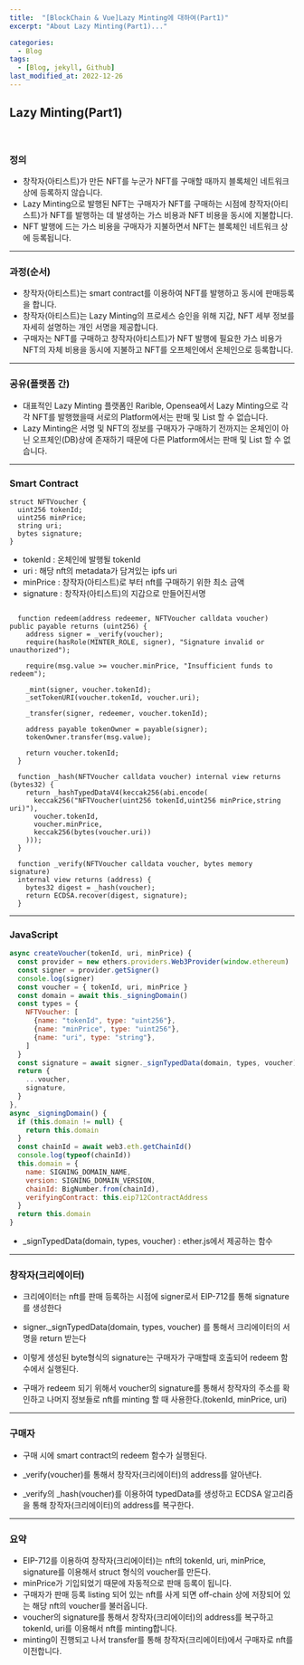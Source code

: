 ```yaml
---
title:  "[BlockChain & Vue]Lazy Minting에 대하여(Part1)"
excerpt: "About Lazy Minting(Part1)..."

categories:
  - Blog
tags:
  - [Blog, jekyll, Github]
last_modified_at: 2022-12-26
---
```


## Lazy Minting(Part1)
<br />

### 정의
- 창작자(아티스트)가 만든 NFT를 누군가 NFT를 구매할 때까지 블록체인 네트워크 상에 등록하지 않습니다.
- Lazy Minting으로 발행된 NFT는 구매자가 NFT를 구매하는 시점에 창작자(아티스트)가 NFT를 발행하는 데 발생하는 가스 비용과 NFT 비용을 동시에 지불합니다.
- NFT 발행에 드는 가스 비용을 구매자가 지불하면서 NFT는 블록체인 네트워크 상에 등록됩니다.

---

### 과정(순서)
- 창작자(아티스트)는 smart contract를 이용하여 NFT를 발행하고 동시에 판매등록을 합니다.
- 창작자(아티스트)는 Lazy Minting의 프로세스 승인을 위해 지갑, NFT 세부 정보를 자세히 설명하는 개인 서명을 제공합니다.
- 구매자는 NFT를 구매하고 창작자(아티스트)가 NFT 발행에 필요한 가스 비용가 NFT의 자체 비용을 동시에 지불하고 NFT를 오프체인에서 온체인으로 등록합니다.

---

### 공유(플랫폼 간)
- 대표적인 Lazy Minting 플랫폼인 Rarible, Opensea에서 Lazy Minting으로 각각 NFT를 발행했을때 서로의 Platform에서는 판매 및 List 할 수 없습니다.
- Lazy Minting은 서명 및 NFT의 정보를 구매자가 구매하기 전까지는 온체인이 아닌 오프체인(DB)상에 존재하기 때문에 다른 Platform에서는 판매 및 List 할 수 없습니다. 

---

### Smart Contract
```solidity
struct NFTVoucher {
  uint256 tokenId;
  uint256 minPrice;
  string uri;
  bytes signature;
}
```
- tokenId : 온체인에 발행될 tokenId
- uri : 해당 nft의 metadata가 담겨있는 ipfs uri
- minPrice : 창작자(아티스트)로 부터 nft를 구매하기 위한 최소 금액
- signature : 창작자(아티스트)의 지갑으로 만들어진서명

```solidity

  function redeem(address redeemer, NFTVoucher calldata voucher) public payable returns (uint256) {
    address signer = _verify(voucher);
    require(hasRole(MINTER_ROLE, signer), "Signature invalid or unauthorized");

    require(msg.value >= voucher.minPrice, "Insufficient funds to redeem");

    _mint(signer, voucher.tokenId);
    _setTokenURI(voucher.tokenId, voucher.uri);

    _transfer(signer, redeemer, voucher.tokenId);

    address payable tokenOwner = payable(signer);
    tokenOwner.transfer(msg.value);       

    return voucher.tokenId;
  }

  function _hash(NFTVoucher calldata voucher) internal view returns (bytes32) {
    return _hashTypedDataV4(keccak256(abi.encode(
      keccak256("NFTVoucher(uint256 tokenId,uint256 minPrice,string uri)"),
      voucher.tokenId,
      voucher.minPrice,
      keccak256(bytes(voucher.uri))
    )));
  }

  function _verify(NFTVoucher calldata voucher, bytes memory signature) 
  internal view returns (address) {
    bytes32 digest = _hash(voucher);
    return ECDSA.recover(digest, signature);
  }
```

---

### JavaScript
```javascript
async createVoucher(tokenId, uri, minPrice) {
  const provider = new ethers.providers.Web3Provider(window.ethereum)
  const signer = provider.getSigner()
  console.log(signer)
  const voucher = { tokenId, uri, minPrice }
  const domain = await this._signingDomain()
  const types = {
    NFTVoucher: [
      {name: "tokenId", type: "uint256"},
      {name: "minPrice", type: "uint256"},
      {name: "uri", type: "string"},  
    ]
  }
  const signature = await signer._signTypedData(domain, types, voucher)
  return {
    ...voucher,
    signature,
  }
},
async _signingDomain() {
  if (this.domain != null) {
  	return this.domain
  }
  const chainId = await web3.eth.getChainId()
  console.log(typeof(chainId))
  this.domain = {
  	name: SIGNING_DOMAIN_NAME,
  	version: SIGNING_DOMAIN_VERSION,
  	chainId: BigNumber.from(chainId),
  	verifyingContract: this.eip712ContractAddress
  }
  return this.domain
}
```

- _signTypedData(domain, types, voucher) : ether.js에서 제공하는 함수
 
---

### 창작자(크리에이터)

- 크리에이터는 nft를 판매 등록하는 시점에 signer로서 EIP-712를 통해 signature를 생성한다

- signer._signTypedData(domain, types, voucher) 를 통해서 크리에이터의 서명을 return 받는다

- 이렇게 생성된 byte형식의 signature는 구매자가 구매할때 호출되어 redeem 함수에서 실행된다.

- 구매가 redeem 되기 위해서 voucher의 signature를 통해서 창작자의 주소를 확인하고 나머지 정보들로 nft를 minting 할 때 사용한다.(tokenId, minPrice, uri)

---

### 구매자

- 구매 시에 smart contract의 redeem 함수가 실행된다.

- _verify(voucher)를 통해서 창작자(크리에이터)의 address를 알아낸다.

- _verify의 _hash(voucher)를 이용하여 typedData를 생성하고 ECDSA 알고리즘을 통해 창작자(크리에이터)의 address를 복구한다.

---

### 요약

- EIP-712를 이용하여 창작자(크리에이터)는 nft의 tokenId, uri, minPrice, signature를 이용해서 struct 형식의 voucher를 만든다.
- minPrice가 기입되었기 때문에 자동적으로 판매 등록이 됩니다.
- 구매자가 판매 등록 listing 되어 있는 nft를 사게 되면 off-chain 상에 저장되어 있는 해당 nft의 voucher를 불러옵니다.
- voucher의 signature를 통해서 창작자(크리에이터)의 address를 복구하고 tokenId, uri를 이용해서 nft를 minting합니다.
- minting이 진행되고 나서 transfer를 통해 창작자(크리에이터)에서 구매자로 nft를 이전합니다.